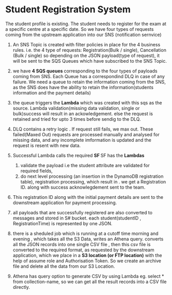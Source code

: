 <h1>Student Registration System </h1>

The student profile is existing. The student needs to register for the exam at a specific centre at a specific date.
So we have four types of requests coming from the upstream application into our SNS (notification sernvice)

1. An SNS Topic is created with filter policies in place for the 4 business rules. i.e. the 4 type of requests:
   Registration(Bulk / single), Cancellation (Bulk / single)
   so depending on the JSON payload(type of request), it will be sent to the SQS Queues which have subscribed to the SNS Topic.

2. we have <b>4 SQS queues </b> corresponding to the four types of payloads coming from SNS. Each Queue has a correspondind DLQ in case of any failure.
   We need a queue to retain the information coming from the SNS, as the SNS does have the ability to retain the information(students information and the payment details)

3. the queue triggers the <b>Lambda</b> which was created with this sqs as the source.
   Lambda validation(missing data validation, single or bulk)success will result in an ackowledgement. else the request is retained and tried for upto 3 times before sendig to the DLQ.

4. DLQ contains a retry logic . If request still fails, we max out. These failed(Maxed Out) requests are processed manually and analysed for missing data, and any incomplete imformation is updated and the request is resent with new data.

5. Successful Lambda calls the required <b>SF </b>
   SF has the <b>Lambdas</b>

   1. validate the payload i.e the student attribute are validated for required fields,
   2. do next level processing (an insertion in the DynamoDB registration table), registration processing, which result in . we get a Registration ID. along with success acknowlegdement sent to the team.

6. This registration ID along with the initial payment details are sent to the downstream application for payment processing.

7. all payloads that are successfully registered are also converted to messages and stored in S# bucket. each student(studentID , RegistrationTime) is represented by one JSON.

8. there is a sheduled job which is running at a cutoff time morning and evening , which takes all the S3 Data, writes an Athena query. converts all the JSON records into one single CSV file , then this csv file is converted to the required format, as requested by the downstream application, which we place in a <b>S3 location (or FTP location)</b> with the help of assume role and Authorisation Token. So we create an archive file and delete all the data from our S3 Location.

9. Athena has query option to generate CSV by using Lambda eg. select \* from collection-name, so we can get all the result records into a CSV file directly.
